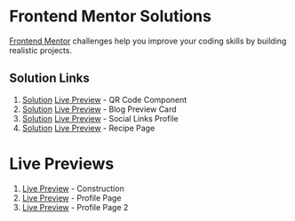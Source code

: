 # Frontend Mentor Solutions
 
[Frontend Mentor](https://www.frontendmentor.io/challenges) challenges help you improve your coding skills by building realistic projects. 

## Solution Links

01. [Solution](https://www.frontendmentor.io/solutions/qr-code-component-scss-0DVzjgxYFi) [Live Preview](https://redened.github.io/Frontend.Mentor/Solution01/src) - QR Code Component
02. [Solution](https://www.frontendmentor.io/solutions/blog-preview-card-html-scss-7NobMfhz2F) [Live Preview](https://redened.github.io/Frontend.Mentor/Solution02/src) - Blog Preview Card
03. [Solution](https://www.frontendmentor.io/solutions/social-links-profile-html-scss-aykKgGgehL) [Live Preview](https://redened.github.io/Frontend.Mentor/Solution03/src) - Social Links Profile
04. [Solution](https://www.frontendmentor.io/solutions/recipe-page-html-scss-v5P20SdLiz) [Live Preview](https://redened.github.io/Frontend.Mentor/Solution04/src) - Recipe Page


# Live Previews

01. [Live Preview](https://redened.github.io/Frontend.Mentor/Independent-Projects/Construction) - Construction
02. [Live Preview](https://redened.github.io/Frontend.Mentor/Independent-Projects/Profile-Page) - Profile Page
03. [Live Preview](https://redened.github.io/Frontend.Mentor/Independent-Projects/Profile-Page-2) - Profile Page 2